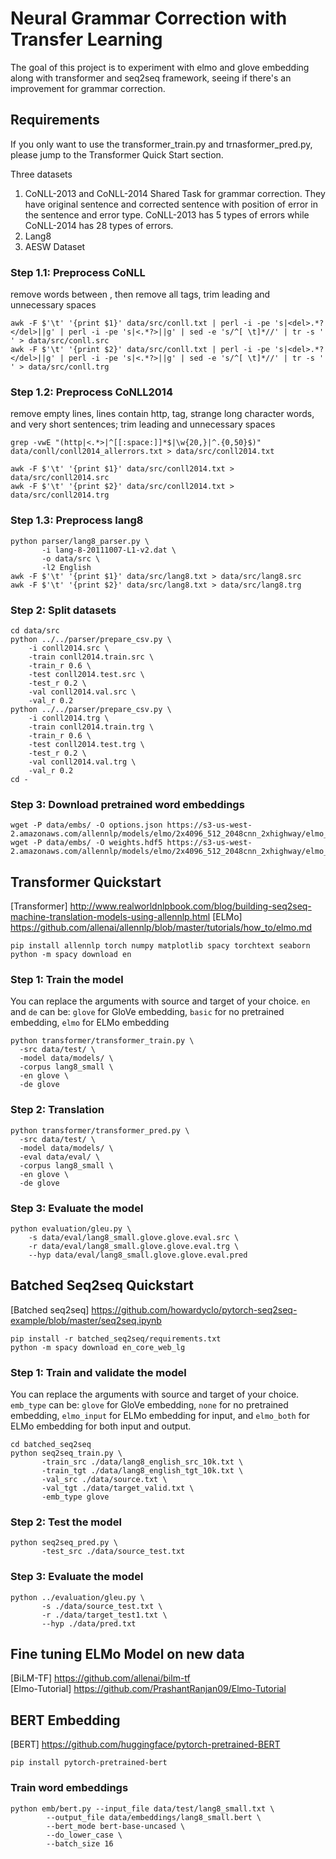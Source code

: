 # Neural Grammar Correction with Transfer Learning

The goal of this project is to experiment with elmo and glove embedding along with transformer and seq2seq framework, seeing if there's an improvement for grammar correction. 

## Requirements
If you only want to use the transformer_train.py and trnasformer_pred.py, please jump to the Transformer Quick Start section.

Three datasets
1. CoNLL-2013 and CoNLL-2014 Shared Task for grammar correction. They have original sentence and corrected sentence with position of error in the sentence and error type. CoNLL-2013 has 5 types of errors while CoNLL-2014 has 28 types of errors. 
2. Lang8
3. AESW Dataset 


### Step 1.1: Preprocess CoNLL
remove words between <del></del>, then remove all tags, trim leading and unnecessary spaces 

```
awk -F $'\t' '{print $1}' data/src/conll.txt | perl -i -pe 's|<del>.*?</del>||g' | perl -i -pe 's|<.*?>||g' | sed -e 's/^[ \t]*//' | tr -s ' ' > data/src/conll.src
awk -F $'\t' '{print $2}' data/src/conll.txt | perl -i -pe 's|<del>.*?</del>||g' | perl -i -pe 's|<.*?>||g' | sed -e 's/^[ \t]*//' | tr -s ' ' > data/src/conll.trg
```

### Step 1.2: Preprocess CoNLL2014
remove empty lines, lines contain http, tag, strange long character words, and very short sentences; trim leading and unnecessary spaces 

```
grep -vwE "(http|<.*>|^[[:space:]]*$|\w{20,}|^.{0,50}$)" data/conll/conll2014_allerrors.txt > data/src/conll2014.txt

awk -F $'\t' '{print $1}' data/src/conll2014.txt > data/src/conll2014.src  
awk -F $'\t' '{print $2}' data/src/conll2014.txt > data/src/conll2014.trg  
```

### Step 1.3: Preprocess lang8
```
python parser/lang8_parser.py \
       -i lang-8-20111007-L1-v2.dat \
       -o data/src \
       -l2 English
awk -F $'\t' '{print $1}' data/src/lang8.txt > data/src/lang8.src 
awk -F $'\t' '{print $2}' data/src/lang8.txt > data/src/lang8.trg
```

### Step 2: Split datasets
```
cd data/src
python ../../parser/prepare_csv.py \
    -i conll2014.src \
    -train conll2014.train.src \
    -train_r 0.6 \
    -test conll2014.test.src \
    -test_r 0.2 \
    -val conll2014.val.src \
    -val_r 0.2
python ../../parser/prepare_csv.py \
    -i conll2014.trg \
    -train conll2014.train.trg \
    -train_r 0.6 \
    -test conll2014.test.trg \
    -test_r 0.2 \
    -val conll2014.val.trg \
    -val_r 0.2
cd -
```

### Step 3: Download pretrained word embeddings
```
wget -P data/embs/ -O options.json https://s3-us-west-2.amazonaws.com/allennlp/models/elmo/2x4096_512_2048cnn_2xhighway/elmo_2x4096_512_2048cnn_2xhighway_options.json
wget -P data/embs/ -O weights.hdf5 https://s3-us-west-2.amazonaws.com/allennlp/models/elmo/2x4096_512_2048cnn_2xhighway/elmo_2x4096_512_2048cnn_2xhighway_weights.hdf5
```

## Transformer Quickstart

[Transformer] http://www.realworldnlpbook.com/blog/building-seq2seq-machine-translation-models-using-allennlp.html
[ELMo] https://github.com/allenai/allennlp/blob/master/tutorials/how_to/elmo.md 

```
pip install allennlp torch numpy matplotlib spacy torchtext seaborn 
python -m spacy download en 
```

### Step 1: Train the model

You can replace the arguments with source and target of your choice. `en` and `de` can be: `glove` for GloVe embedding, `basic` for no pretrained embedding, `elmo` for ELMo embedding 

```
python transformer/transformer_train.py \
  -src data/test/ \
  -model data/models/ \
  -corpus lang8_small \
  -en glove \
  -de glove
```

### Step 2: Translation
```
python transformer/transformer_pred.py \
  -src data/test/ \
  -model data/models/ \
  -eval data/eval/ \
  -corpus lang8_small \
  -en glove \
  -de glove
```

### Step 3: Evaluate the model
```
python evaluation/gleu.py \
    -s data/eval/lang8_small.glove.glove.eval.src \
    -r data/eval/lang8_small.glove.glove.eval.trg \
    --hyp data/eval/lang8_small.glove.glove.eval.pred
``` 

## Batched Seq2seq Quickstart

[Batched seq2seq] https://github.com/howardyclo/pytorch-seq2seq-example/blob/master/seq2seq.ipynb

``` 
pip install -r batched_seq2seq/requirements.txt
python -m spacy download en_core_web_lg
``` 

### Step 1: Train and validate the model

You can replace the arguments with source and target of your choice. `emb_type` can be: `glove` for GloVe embedding, `none` for no pretrained embedding, `elmo_input` for ELMo embedding for input, and `elmo_both` for ELMo embedding for both input and output. 

```
cd batched_seq2seq
python seq2seq_train.py \
       -train_src ./data/lang8_english_src_10k.txt \
       -train_tgt ./data/lang8_english_tgt_10k.txt \
       -val_src ./data/source.txt \
       -val_tgt ./data/target_valid.txt \
       -emb_type glove
```

### Step 2: Test the model
```
python seq2seq_pred.py \
       -test_src ./data/source_test.txt
```

### Step 3: Evaluate the model
```
python ../evaluation/gleu.py \
       -s ./data/source_test.txt \
       -r ./data/target_test1.txt \
       --hyp ./data/pred.txt

```

## Fine tuning ELMo Model on new data
[BiLM-TF] https://github.com/allenai/bilm-tf    
[Elmo-Tutorial] https://github.com/PrashantRanjan09/Elmo-Tutorial

## BERT Embedding

[BERT] https://github.com/huggingface/pytorch-pretrained-BERT

```
pip install pytorch-pretrained-bert
```

### Train word embeddings
```
python emb/bert.py --input_file data/test/lang8_small.txt \
        --output_file data/embeddings/lang8_small.bert \
        --bert_mode bert-base-uncased \
        --do_lower_case \
        --batch_size 16
```

